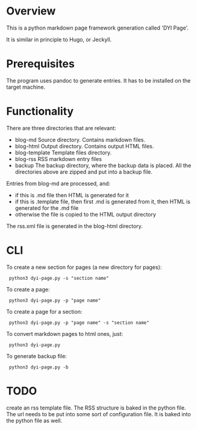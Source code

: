 
# Overview

This is a python markdown page framework generation called 'DYI Page'.

It is similar in principle to Hugo, or Jeckyll.

# Prerequisites

The program uses pandoc to generate entries. It has to be installed on the target machine.

# Functionality

There are three directories that are relevant:
- blog-md Source directory. Contains markdown files.
- blog-html Output directory. Contains output HTML files.
- blog-template Template files directory.
- blog-rss RSS markdown entry files
- backup The backup directory, where the backup data is placed. All the directories above are zipped and put into a backup file.

Entries from blog-md are processed, and:
- if this is .md file then HTML is generated for it
- if this is .template file, then first .md is generated from it, then HTML is generated for the .md file
- otherwise the file is copied to the HTML output directory

The rss.xml file is generated in the blog-html directory.

# CLI

To create a new section for pages (a new directory for pages):
```
 python3 dyi-page.py -s "section name"
```

To create a page:
```
 python3 dyi-page.py -p "page name"
```

To create a page for a section:
```
 python3 dyi-page.py -p "page name" -s "section name"
```

To convert markdown pages to html ones, just:
```
 python3 dyi-page.py
```

To generate backup file:
```
 python3 dyi-page.py -b
```

# TODO
create an rss template file.
The RSS structure is baked in the python file.
The url needs to be put into some sort of configuration file.
It is baked into the python file as well.
